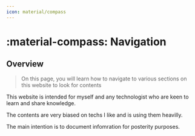 ```yaml
---
icon: material/compass
---
```


# :material-compass: Navigation

## Overview

> On this page, you will learn how to navigate to various sections on this website to look for contents

This website is intended for myself and any technologist who are keen to learn and share knowledge.

The contents are very biased on techs I like and is using them heavilly.

The main intention is to document infomration for posterity purposes.


